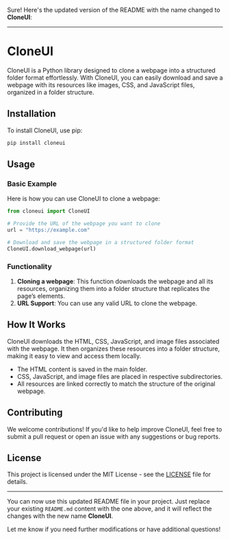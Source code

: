 Sure! Here's the updated version of the README with the name changed to **CloneUI**:

---

# CloneUI

CloneUI is a Python library designed to clone a webpage into a structured folder format effortlessly. With CloneUI, you can easily download and save a webpage with its resources like images, CSS, and JavaScript files, organized in a folder structure.

## Installation

To install CloneUI, use pip:

```bash
pip install cloneui
```

## Usage

### Basic Example

Here is how you can use CloneUI to clone a webpage:

```python
from cloneui import CloneUI

# Provide the URL of the webpage you want to clone
url = "https://example.com"

# Download and save the webpage in a structured folder format
CloneUI.download_webpage(url)
```

### Functionality

1. **Cloning a webpage**: This function downloads the webpage and all its resources, organizing them into a folder structure that replicates the page’s elements.
2. **URL Support**: You can use any valid URL to clone the webpage.

## How It Works

CloneUI downloads the HTML, CSS, JavaScript, and image files associated with the webpage. It then organizes these resources into a folder structure, making it easy to view and access them locally.

- The HTML content is saved in the main folder.
- CSS, JavaScript, and image files are placed in respective subdirectories.
- All resources are linked correctly to match the structure of the original webpage.

## Contributing

We welcome contributions! If you'd like to help improve CloneUI, feel free to submit a pull request or open an issue with any suggestions or bug reports.

## License

This project is licensed under the MIT License - see the [LICENSE](LICENSE) file for details.

---

You can now use this updated README file in your project. Just replace your existing `README.md` content with the one above, and it will reflect the changes with the new name **CloneUI**.

Let me know if you need further modifications or have additional questions!